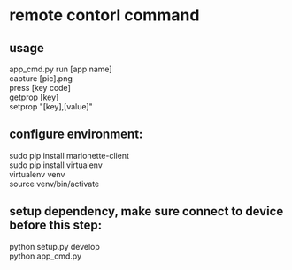 remote contorl command
========
## usage
app_cmd.py run [app name]  
           capture [pic].png  
           press [key code]  
           getprop [key]  
           setprop "[key],[value]"  

## configure environment:
sudo pip install marionette-client  
sudo pip install virtualenv  
virtualenv venv  
source venv/bin/activate  

## setup dependency, make sure connect to device before this step:
python setup.py develop  
python app_cmd.py  


